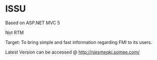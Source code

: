 # ISSU

Based on ASP.NET MVC 5

Not RTM

Target: To bring simple and fast information regarding FMI to its users. 

Latest Version can be accessed @ http://niesmeqki.somee.com/
